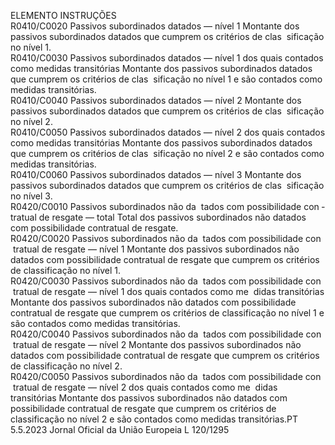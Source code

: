  
ELEMENTO  INSTRUÇÕES  
R0410/C0020  Passivos subordinados datados 
— nível 1  Montante dos passivos subordinados datados que cumprem os critérios de clas ­
sificação no nível 1.  
R0410/C0030  Passivos subordinados datados 
— nível 1 dos quais contados 
como medidas transitórias  Montante dos passivos subordinados datados que cumprem os critérios de clas ­
sificação no nível 1 e são contados como medidas transitórias.  
R0410/C0040  Passivos subordinados datados 
— nível 2  Montante dos passivos subordinados datados que cumprem os critérios de clas ­
sificação no nível 2.  
R0410/C0050  Passivos subordinados datados 
— nível 2 dos quais contados 
como medidas transitórias  Montante dos passivos subordinados datados que cumprem os critérios de clas ­
sificação no nível 2 e são contados como medidas transitórias.  
R0410/C0060  Passivos subordinados datados 
— nível 3  Montante dos passivos subordinados datados que cumprem os critérios de clas ­
sificação no nível 3.  
R0420/C0010  Passivos subordinados não da ­
tados com possibilidade con ­
tratual de resgate — total  Total dos passivos subordinados não datados com possibilidade contratual de 
resgate.  
R0420/C0020  Passivos subordinados não da ­
tados com possibilidade con ­
tratual de resgate — nível 1  Montante dos passivos subordinados não datados com possibilidade contratual de 
resgate que cumprem os critérios de classificação no nível 1.  
R0420/C0030  Passivos subordinados não da ­
tados com possibilidade con ­
tratual de resgate — nível 1 
dos quais contados como me ­
didas transitórias  Montante dos passivos subordinados não datados com possibilidade contratual de 
resgate que cumprem os critérios de classificação no nível 1 e são contados como 
medidas transitórias.  
R0420/C0040  Passivos subordinados não da ­
tados com possibilidade con ­
tratual de resgate — nível 2  Montante dos passivos subordinados não datados com possibilidade contratual de 
resgate que cumprem os critérios de classificação no nível 2.  
R0420/C0050  Passivos subordinados não da ­
tados com possibilidade con ­
tratual de resgate — nível 2 
dos quais contados como me ­
didas transitórias  Montante dos passivos subordinados não datados com possibilidade contratual de 
resgate que cumprem os critérios de classificação no nível 2 e são contados como 
medidas transitórias.PT  5.5.2023 Jornal Oficial da União Europeia L 120/1295